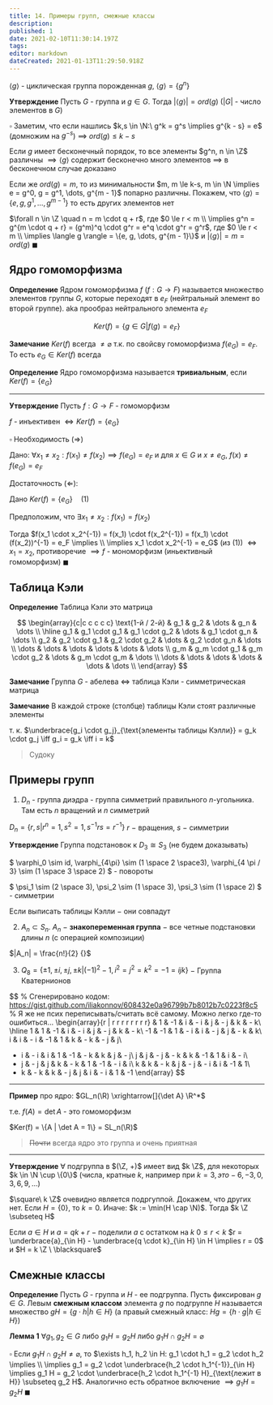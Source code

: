 ```yaml
---
title: 14. Примеры групп, смежные классы
description: 
published: 1
date: 2021-02-10T11:30:14.197Z
tags: 
editor: markdown
dateCreated: 2021-01-13T11:29:50.918Z
---
```


$\langle g \rangle$ - циклическая группа порожденная $g$, $\langle g \rangle = \{ g^n \} {}$

**Утверждение** Пусть $G$ - группа и $g \in G$. 
Тогда $|\langle g \rangle| = ord(g)$ ($|G|$ - число элементов в $G$) 

$\square$ Заметим, что если нашлись $k,s \in \N:\ g^k = g^s \implies g^{k - s} = e$ (домножим на $g^{-s}$) $\implies$ $ord(g) \le k - s$ 

Если $g$ имеет бесконечный порядок, то все элементы $g^n, n \in \Z$ различны $\implies \langle g \rangle$ содержит бесконечно много элементов $\implies$ в бесконечном случае доказано

Если же $ord(g) = m$, то из минимальности $m, m \le k-s, m \in \N \implies e = g^0, g = g^1, \dots, g^{m - 1}$ попарно различны. Покажем, что $\langle g \rangle = \{e, g, g^1, \dots, g^{m - 1}\}$ то есть других элементов нет

$\forall n \in \Z \quad n = m \cdot q + r$, где $0 \le r < m \\
\implies g^n = g^{m \cdot q + r} = (g^m)^q \cdot g^r = e^q \cdot g^r = g^r$, где $0 \le r < m \\
\implies \langle g \rangle = \{e, g, \dots, g^{m - 1}\}$ и $|\langle g \rangle| = m = ord(g)\ \blacksquare$


## Ядро гомоморфизма

**Определение** Ядром гомоморфизма $f$ ($f: G \to F$) называется множество элементов группы $G$, которые переходят в $e_F$ (нейтральный элемент во второй группе). aka прообраз нейтрального элемента $e_F$

$$
Ker(f) = \{g \in G | f(g) = e_F\}
$$

**Замечание** $Ker(f)$ всегда $\not= \varnothing$ т.к. по свойсву гомоморфизма $f(e_G) = e_F$. То есть $e_G \in Ker(f)$ всегда

**Определение** Ядро гомоморфизма называется **тривиальным**, если $Ker(f) = \{e_G\} {}$

---

**Утверждение** Пусть $f: G \to F$ - гомоморфизм

$f$ - инъективен $\iff Ker(f) = \{e_G\} {}$

$\square$ Необходимость ($\Longrightarrow$)

Дано: $\forall x_1 \not= x_2: f(x_1) \not= f(x_2) \implies f(e_G) = e_F$ и для $x \in G$ и $x \not= e_G$, $f(x) \not= f(e_G) = e_F$

Достаточность ($\Longleftarrow$):

Дано $Ker(f) = \{e_G\} \quad (1){}$

Предположим, что $\exists x_1 \not= x_2: f(x_1) = f(x_2)$

Тогда $f(x_1 \cdot x_2^{-1}) = f(x_1) \cdot f(x_2^{-1}) = f(x_1) \cdot (f(x_2))^{-1} = e_F \implies \\
\implies x_1 \cdot x_2^{-1} = e_G$ (из $(1)$) $\iff x_1 = x_2$, противоречие $\implies f$ - мономорфизм (иньективный гомоморфизм) $\blacksquare$

## Таблица Кэли

**Определение** Таблица Кэли это матрица

$$
\begin{array}{c|c c c c c}
\text{1-й / 2-й} & g_1 & g_2 & \dots & g_n & \dots \\
\hline
g_1 & g_1 \cdot g_1 & g_1 \cdot g_2 & \dots & g_1 \cdot g_n & \dots \\
g_2 & g_2 \cdot g_1 & g_2 \cdot g_2 & \dots & g_2 \cdot g_n & \dots \\
\dots & \dots & \dots & \dots & \dots & \dots \\
g_m & g_m \cdot g_1 & g_m \cdot g_2 & \dots & g_m \cdot g_m & \dots \\
\dots & \dots & \dots & \dots & \dots & \dots \\
\end{array}
$$

**Замечание** Группа $G$ - абелева $\iff$ таблица Кэли - симметрическая матрица

**Замечание** В каждой строке (столбце) таблицы Кэли стоят различные элементы

т. к. $\underbrace{g_i \cdot g_j}_{\text{элементы таблицы Кэлли}} = g_k \cdot g_j \iff g_i = g_k \iff i = k$

> Судоку

## Примеры групп

1. $D_n$ - группа диэдра - группа симметрий правильного $n$-угольника. Там есть $n$ вращений и $n$ симметрий

$D_n = \{r, s | r^n = 1, s^2 = 1, s^{-1} r s = r^{-1}\}$
$r$ $-$ вращения, $s$ $-$ симметрии 

**Утверждение** Группа подстановок к $D_3 \cong S_3$ (не будем доказывать)

$
\varphi_0 \sim id, \varphi_{4\pi} \sim (1 \space 2 \space3), \varphi_{4 \pi / 3} \sim (1 \space 3 \space 2)
$ - повороты

$
\psi_1 \sim (2 \space 3), \psi_2 \sim (1 \space 3), \psi_3 \sim (1 \space 2)
$ - симметрии


Если выписать таблицы Кэлли $-$ они совпадут

2. $A_n \subset S_n$. $A_n$ $-$ **знакопеременная группа** $-$ все четные подстановки длины $n$ (с операцией композиции)

$|A_n| = \frac{n!}{2} {}$

3. $Q_8 = \{\pm 1, \pm i, \pm j, \pm k | (-1)^2 - 1, i^2 = j^2 = k^2 = -1 = ijk\} {}$ $-$ Группа Кватернионов

$$
% Сгенерировано кодом: https://gist.github.com/iliakonnov/608432e0a96799b7b8012b7c0223f8c5
% Я же не псих переписывать/считать всё самому. Можно легко где-то ошибиться...
\begin{array}{r | r r r r r r r r}
& 1 & -1 & i & - i & j & - j & k & - k\\
\hline
1 & 1 & -1 & i & - i & j & - j & k & - k\\
-1 & -1 & 1 & - i & i & - j & j & - k & k\\
i & i & - i & -1 & 1 & k & - k & - j & j\\
- i & - i & i & 1 & -1 & - k & k & j & - j\\
j & j & - j & - k & k & -1 & 1 & i & - i\\
- j & - j & j & k & - k & 1 & -1 & - i & i\\
k & k & - k & j & - j & - i & i & -1 & 1\\
- k & - k & k & - j & j & i & - i & 1 & -1
\end{array}
$$

---

**Пример** про ядро: $GL_n(\R) \xrightarrow[]{\det A} \R^*$

т.е. $f(A) = \det A$ - это гомоморфизм

$Ker(f) = \{A | \det A = 1\} = SL_n(\R)$

> ~~Почти~~ всегда ядро это группа и очень приятная

---

**Утверждение** $\forall$ подгруппа в $(\Z, +)$ имеет вид $k \Z$, для некоторых $k \in \N \cup \{0\}$ (числа, кратные $k$, например при $k = 3, это -6, -3, 0, 3, 6, 9, \dots$)

$\square\ k \Z$ очевидно является подргуппой. Докажем, что других нет.
Если $H = \{0\}$, то $k = 0$.
Иначе: $k := \min(H \cap \N)$. Тогда $k \Z \subseteq H$

Если $a \in H$ и $a = qk + r$ $-$ поделили $a$ с остатком на $k$
$0 \le r < k$ 
$r = \underbrace{a}_{\in H} - \underbrace{q \cdot k}_{\in H} \in H \implies r = 0$ и $H = k \Z \ \blacksquare$

## Смежные классы

**Определение** Пусть $G$ - группа и $H$ - ее подгруппа. Пусть фиксирован $g \in G$. Левым **смежным классом** элемента $g$ по подгруппе $H$ называется множество $gH = \{g \cdot h | h \in H\}$ (а правый смежный класс: $Hg = \{h \cdot g | h \in H\}$)

**Лемма 1** $\forall g_1, g_2 \in G$ либо $g_1 H = g_2 H$ либо $g_1 H \cap g_2 H = \varnothing$

$\square$ Если $g_1 H \cap g_2 H \not= \varnothing$, то $\exists h_1, h_2 \in H: g_1 \cdot h_1 = g_2 \cdot h_2 \implies \\
\implies g_1 = g_2 \cdot \underbrace{h_2 \cdot h_1^{-1}}_{\in H} 
\implies g_1 H = g_2 \cdot \underbrace{h_2 \cdot h_1^{-1} H}_{\text{лежит в H}} \subseteq g_2 H$. 
Аналогично есть обратное включение $\implies g_1 H = g_2 H \ \blacksquare$